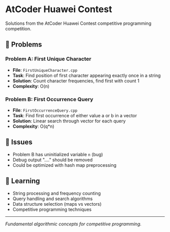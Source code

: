 # AtCoder Huawei Contest

Solutions from the AtCoder Huawei Contest competitive programming competition.

## 📝 Problems

### Problem A: First Unique Character
- **File**: `FirstUniqueCharacter.cpp`
- **Task**: Find position of first character appearing exactly once in a string
- **Solution**: Count character frequencies, find first with count 1
- **Complexity**: O(n)

### Problem B: First Occurrence Query
- **File**: `FirstOccurrenceQuery.cpp`
- **Task**: Find first occurrence of either value a or b in a vector
- **Solution**: Linear search through vector for each query
- **Complexity**: O(q*n)

## 🚨 Issues
- Problem B has uninitialized variable `n` (bug)
- Debug output "...." should be removed
- Could be optimized with hash map preprocessing

## 🎯 Learning
- String processing and frequency counting
- Query handling and search algorithms
- Data structure selection (maps vs vectors)
- Competitive programming techniques

---
*Fundamental algorithmic concepts for competitive programming.*
